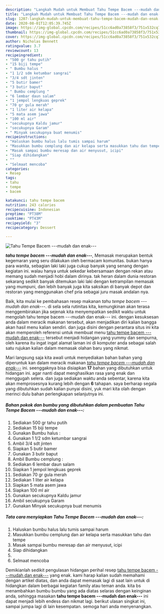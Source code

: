 ```yaml
---
description: "Langkah Mudah untuk Membuat Tahu Tempe Bacem ---mudah dan enak--- yang enak"
title: "Langkah Mudah untuk Membuat Tahu Tempe Bacem ---mudah dan enak--- yang enak"
slug: 1207-langkah-mudah-untuk-membuat-tahu-tempe-bacem-mudah-dan-enak-yang-enak
date: 2020-08-01T12:05:39.745Z
image: https://img-global.cpcdn.com/recipes/51cc6ad0a73858f3/751x532cq70/tahu-tempe-bacem-mudah-dan-enak-foto-resep-utama.jpg
thumbnail: https://img-global.cpcdn.com/recipes/51cc6ad0a73858f3/751x532cq70/tahu-tempe-bacem-mudah-dan-enak-foto-resep-utama.jpg
cover: https://img-global.cpcdn.com/recipes/51cc6ad0a73858f3/751x532cq70/tahu-tempe-bacem-mudah-dan-enak-foto-resep-utama.jpg
author: Nicholas Bennett
ratingvalue: 3.7
reviewcount: 13
recipeingredient:
- "500 gr tahu putih"
- "15 biji tempe"
- " Bumbu halus "
- "1 1/2 sdm ketumbar sangrai"
- "3/4 sdt jinten"
- "5 butir bamer"
- "3 butir baput"
- " Bumbu cemplung "
- "6 lembar daun salam"
- "1 jempol lengkuas geprek"
- "70 gr gula merah"
- "1 liter air kelapa"
- "5 mata asem jawa"
- "100 ml air"
- "secukupnya Kaldu jamur"
- "secukupnya Garam"
- " Minyak secukupnya buat menumis"
recipeinstructions:
- "Haluskan bumbu halus lalu tumis sampai harum"
- "Masukkan bumbu cemplung dan air kelapa serta masukkan tahu dan tempe"
- "Masak sampai bumbu meresap dan air menyusut, icipi"
- "Siap dihidangkan"
- ""
- "Selmaat mencoba"
categories:
- Resep
tags:
- tahu
- tempe
- bacem

katakunci: tahu tempe bacem 
nutrition: 243 calories
recipecuisine: Indonesian
preptime: "PT38M"
cooktime: "PT43M"
recipeyield: "3"
recipecategory: Dessert

---
```



![Tahu Tempe Bacem ---mudah dan enak---](https://img-global.cpcdn.com/recipes/51cc6ad0a73858f3/751x532cq70/tahu-tempe-bacem-mudah-dan-enak-foto-resep-utama.jpg)

<b><i>tahu tempe bacem ---mudah dan enak---</i></b>, Memasak merupakan bentuk kegemaran yang seru dilakukan oleh bermacam komunitas. bukan hanya para wanita, sebagian laki laki juga cukup banyak yang senang dengan kegiatan ini. walau hanya untuk sekedar kebersamaan dengan rekan atau memang sudah menjadi hobi dalam dirinya. tak heran dalam dunia restoran sekarang sedikit banyak ditemukan laki laki dengan ketrampilan memasak yang mumpuni, dan lebih banyak juga kita saksikan di banyak depot dan restoran yang menggunakan chef pria sebagai juru masak andalan nya.



Baik, kita mulai ke pembahasan resep makanan <i>tahu tempe bacem ---mudah dan enak---</i>. di sela sela rutinitas kita, kemungkinan akan terasa menggembirakan jika sejenak kita menyempatkan sedikit waktu untuk mengolah tahu tempe bacem ---mudah dan enak--- ini. dengan kesuksesan anda dalam meracik makanan tersebut, akan menjadikan diri kalian bangga akan hasil menu kalian sendiri. dan juga disini dengan perantara situs ini kita akan memperoleh referensi untuk membuat menu <u>tahu tempe bacem ---mudah dan enak---</u> tersebut menjadi hidangan yang yummy dan sempurna, oleh karena itu ingat ingat alamat laman ini di komputer anda sebagai salah satu rujukan kalian dalam memasak olahan baru yang nikmat.


Mari langsung saja kita awali untuk menyediakan bahan bahan yang diperuntuk kan dalam meracik makanan <u><i>tahu tempe bacem ---mudah dan enak---</i></u> ini. seenggaknya bisa disiapkan <b>17</b> bahan yang dibutuhkan untuk hidangan ini. agar nanti dapat menghasilkan rasa yang enak dan menggugah selera. dan juga sediakan waktu anda sebentar, karena kita akan memprosesnya kurang lebih dengan <b>6</b> tahapan. saya berharap segala yang dibutuhkan sudah kalian punyai disini, yuk mari kita olah dengan merinci dulu bahan perlengkapan selanjutnya ini.

<!--inarticleads1-->

##### Bahan pokok dan bumbu yang dibutuhkan dalam pembuatan Tahu Tempe Bacem ---mudah dan enak---:

1. Sediakan 500 gr tahu putih
1. Sediakan 15 biji tempe
1. Gunakan  Bumbu halus :
1. Gunakan 1 1/2 sdm ketumbar sangrai
1. Ambil 3/4 sdt jinten
1. Siapkan 5 butir bamer
1. Gunakan 3 butir baput
1. Ambil  Bumbu cemplung :
1. Sediakan 6 lembar daun salam
1. Siapkan 1 jempol lengkuas geprek
1. Sediakan 70 gr gula merah
1. Sediakan 1 liter air kelapa
1. Siapkan 5 mata asem jawa
1. Siapkan 100 ml air
1. Gunakan secukupnya Kaldu jamur
1. Ambil secukupnya Garam
1. Gunakan  Minyak secukupnya buat menumis




<!--inarticleads2-->

##### Tata cara menyiapkan Tahu Tempe Bacem ---mudah dan enak---:

1. Haluskan bumbu halus lalu tumis sampai harum
1. Masukkan bumbu cemplung dan air kelapa serta masukkan tahu dan tempe
1. Masak sampai bumbu meresap dan air menyusut, icipi
1. Siap dihidangkan
1. 
1. Selmaat mencoba




Demikianlah sedikit pengulasan hidangan perihal resep <u>tahu tempe bacem ---mudah dan enak---</u> yang enak. kami harap kalian sudah memahami dengan artikel diatas, dan anda dapat memasak lagi di saat lain untuk di hidangkan dalam berbagai kegiatan family atau teman anda. kita bs menambahkan bumbu bumbu yang ada diatas selaras dengan keinginan anda, sehingga masakan <b>tahu tempe bacem ---mudah dan enak---</b> ini dapat menjadi lebih endess dan nikmat lagi. berikut ulasan singkat ini, sampai jumpa lagi di lain kesempatan. semoga hari anda menyenangkan.
